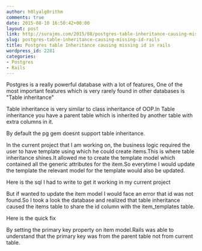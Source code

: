 ```yaml
---
author: h0lyalg0rithm
comments: true
date: 2015-08-10 16:50:42+00:00
layout: post
link: http://surajms.com/2015/08/postgres-table-inheritance-causing-missing-id-rails/
slug: postgres-table-inheritance-causing-missing-id-rails
title: Postgres table Inheritance causing missing id in rails
wordpress_id: 2281
categories:
- Postgres
- Rails
---
```


Postgres is a really powerful database with a lot of features, One of the most important features which is very rarely found in other databases is "Table inheritance"

Table inheritance is very similar to class inheritance of OOP.In Table inheritance you have a parent table which is inherited by another table with extra columns in it.

By default the pg gem doesnt support table inheritance.

In the current project that I am working on, the business logic required the user to have template using which he could create items.This is where table inheritance shines.It allowed me to create the template model which contained all the generic attributes for the item.So everytime I would update the template the relevant model for the template would also be updated.
<!-- more -->









Here is the sql I had to write to get it working in my current project



But if wanted to update the item model I would face an error that id was not found.So I took a look the database and realized that table inheritance caused the items table to share the id column with the item_templates table.

Here is the quick fix 



By setting the primary key property on item model.Rails was able to understand that the primary key was from the parent table not from current table.

